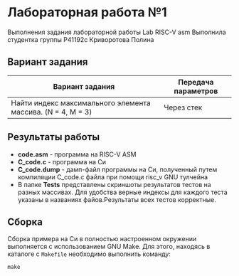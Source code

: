 # Лабораторная работа №1


Выполнения задания лабораторной работы Lab RISC-V asm
Выполнила студентка группы P41192c Криворотова Полина

## Вариант задания

Вариант задания | Передача параметров
--------------- | -------------
Найти индекс максимального элемента массива. (N = 4, M = 3)| Через стек

## Результаты работы

* **code.asm** - программа на RISC-V ASM
* **C_code.c** - программа на Си
* **C_code.dump** - дамп-файл программы на Си, полученный путем компиляции C_code.c файла при помощи risc_v GNU тулчейна
* В папке **Tests** представлены скриншоты результатов тестов на разных массивах. Для удобства верные индексы для каждого теста указаны в названиях файов.Результаты всех тестов корректные.

## Сборка
Сборка примера на Си в полностью настроенном окружении выполняется с использованием GNU Make. Для этого, находясь в каталоге с `Makefile` необходимо выполнить команду:
```
make
```
